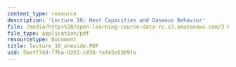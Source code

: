 ```yaml
---
content_type: resource
description: 'Lecture 10: Heat Capacities and Gaseous Behavior'
file: /media/https%3A/open-learning-course-data-rc.s3.amazonaws.com/3-00-thermodynamics-of-materials-fall-2002/5beff7ddf7bad261c450faf45c6369fa_lecture_10_oneside.PDF
file_type: application/pdf
resourcetype: Document
title: lecture_10_oneside.PDF
uid: 5beff7dd-f7ba-d261-c450-faf45c6369fa
---
```

